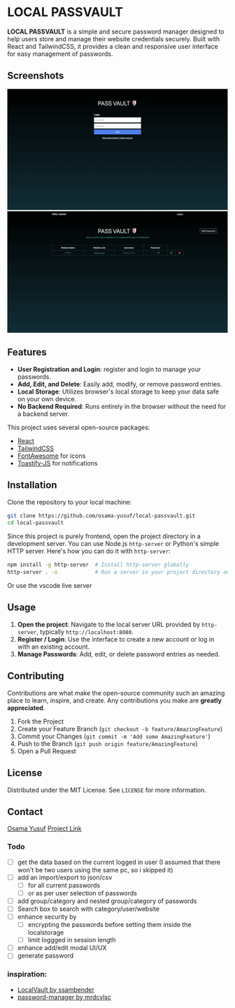 # LOCAL PASSVAULT

**LOCAL PASSVAULT** is a simple and secure password manager designed to help users store and manage their website credentials securely. Built with React and TailwindCSS, it provides a clean and responsive user interface for easy management of passwords.

## Screenshots

![Local Vault](./imgs/login.png)
![Local Vault](./imgs/dashboard.png)

## Features

* **User Registration and Login**: register and login to manage your passwords.
* **Add, Edit, and Delete**: Easily add, modify, or remove password entries.
* **Local Storage**: Utilizes browser's local storage to keep your data safe on your own device.
* **No Backend Required**: Runs entirely in the browser without the need for a backend server.

This project uses several open-source packages:
* [React](https://reactjs.org/)
* [TailwindCSS](https://tailwindcss.com/)
* [FontAwesome](https://fontawesome.com/) for icons
* [Toastify-JS](https://github.com/apvarun/toastify-js) for notifications

## Installation

Clone the repository to your local machine:

```bash
git clone https://github.com/osama-yusuf/local-passvault.git
cd local-passvault
```

Since this project is purely frontend, open the project directory in a development server. You can use Node.js `http-server` or Python's simple HTTP server. Here's how you can do it with `http-server`:

```bash
npm install -g http-server  # Install http-server globally
http-server . -o            # Run a server in your project directory and open in browser
```

Or use the vscode live server

## Usage

1. **Open the project**: Navigate to the local server URL provided by `http-server`, typically `http://localhost:8080`.
2. **Register / Login**: Use the interface to create a new account or log in with an existing account.
3. **Manage Passwords**: Add, edit, or delete password entries as needed.

## Contributing

Contributions are what make the open-source community such an amazing place to learn, inspire, and create. Any contributions you make are **greatly appreciated**.

1. Fork the Project
2. Create your Feature Branch (`git checkout -b feature/AmazingFeature`)
3. Commit your Changes (`git commit -m 'Add some AmazingFeature'`)
4. Push to the Branch (`git push origin feature/AmazingFeature`)
5. Open a Pull Request

## License

Distributed under the MIT License. See `LICENSE` for more information.

## Contact

[Osama Yusuf](osama9mohamed5@gmail.com)
[Project Link](https://github.com/osama-yusuf/LOCAL-PASSVAULT)


### Todo

- [ ] get the data based on the current logged in user (I assumed that there won't be two users using the same pc, so i skipped it)
- [ ] add an import/export to json/csv 
  - [ ] for all current passwords
  - [ ] or as per user selection of passwords  
- [ ] add group/category and nested group/category of passwords
- [ ] Search box to search with category/user/website
- [ ] enhance security by 
  - [ ] encrypting the passwords before setting them inside the localstorage
  - [ ] limit loggged in session length
- [ ] enhance add/edit modal UI/UX
- [ ] generate password

### inspiration:
- [LocalVault by ssambender](https://github.com/ssambender/LocalVault)
- [password-manager by mrdcvlsc](https://github.com/mrdcvlsc/password-manager)
